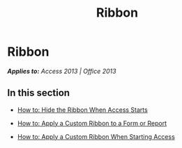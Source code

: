 ﻿---
title: Ribbon
TOCTitle: Ribbon
ms:assetid: 7314847b-73d2-48d2-87c2-80ddf696f026
ms:mtpsurl: https://msdn.microsoft.com/en-us/library/Dn160996(v=office.15)
ms:contentKeyID: 52072960
ms.date: 09/18/2015
mtps_version: v=office.15
---

# Ribbon


_**Applies to:** Access 2013 | Office 2013_

## In this section

  - [How to: Hide the Ribbon When Access Starts](how-to-hide-the-ribbon-when-access-starts.md)

  - [How to: Apply a Custom Ribbon to a Form or Report](how-to-apply-a-custom-ribbon-to-a-form-or-report.md)

  - [How to: Apply a Custom Ribbon When Starting Access](how-to-apply-a-custom-ribbon-when-starting-access.md)

